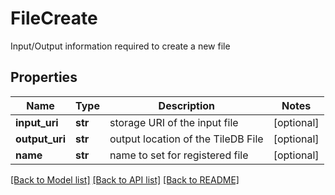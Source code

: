 # FileCreate

Input/Output information required to create a new file

## Properties
Name | Type | Description | Notes
------------ | ------------- | ------------- | -------------
**input_uri** | **str** | storage URI of the input file | [optional] 
**output_uri** | **str** | output location of the TileDB File | [optional] 
**name** | **str** | name to set for registered file | [optional] 

[[Back to Model list]](../README.md#documentation-for-models) [[Back to API list]](../README.md#documentation-for-api-endpoints) [[Back to README]](../README.md)


